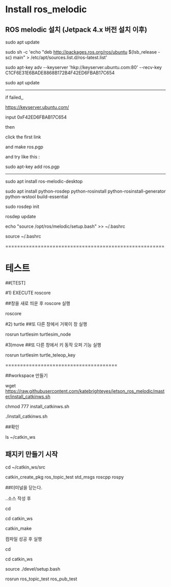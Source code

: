 # Install ros_melodic

## ROS melodic 설치 (Jetpack 4.x 버전 설치 이후)

sudo apt update

sudo sh -c 'echo "deb http://packages.ros.org/ros/ubuntu $(lsb_release -sc) main" > /etc/apt/sources.list.d/ros-latest.list'

sudo apt-key adv --keyserver 'hkp://keyserver.ubuntu.com:80' --recv-key C1CF6E31E6BADE8868B172B4F42ED6FBAB17C654

sudo apt update

----------------------
if failed,,

https://keyserver.ubuntu.com/

input 
0xF42ED6FBAB17C654

then 

click the first link

and make ros.pgp

and try like this :

sudo apt-key add ros.pgp 

-----------------------

sudo apt install ros-melodic-desktop

sudo apt install python-rosdep python-rosinstall python-rosinstall-generator python-wstool build-essential 

sudo rosdep init

rosdep update

echo "source /opt/ros/melodic/setup.bash" >> ~/.bashrc

source ~/.bashrc

======================================================
# 테스트

##[TEST]

#1) EXECUTE roscore 

##창을 새로 띄운 후 roscore 실행 

roscore

#2) turtle
##또 다른 창에서 거북이 창 실행

rosrun turtlesim turtlesim_node

#3)move
##또 다른 창에서 키 동작 오퍼 기능 실행

rosrun turtlesim turtle_teleop_key


======================================

##workspace 만들기

wget https://raw.githubusercontent.com/katebrighteyes/jetson_ros_melodic/master/install_catkinws.sh

chmod 777 install_catkinws.sh

./install_catkinws.sh

##확인

ls ~/catkin_ws


## 패지키 만들기 시작

cd ~/catkin_ws/src

catkin_create_pkg ros_topic_test std_msgs roscpp rospy



##터미널을 닫는다.

..소스 작성 후

cd

cd catkin_ws


catkin_make

컴파일 성공 후 실행

cd

cd catkin_ws

source ./devel/setup.bash

rosrun ros_topic_test ros_pub_test




